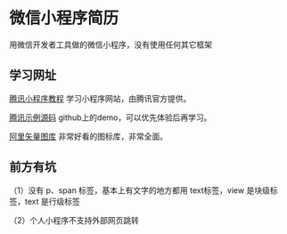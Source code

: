 # 微信小程序简历

用微信开发者工具做的微信小程序，没有使用任何其它框架

## 学习网址

[腾讯小程序教程](https://developers.weixin.qq.com/miniprogram/dev/index.html)  学习小程序网站，由腾讯官方提供。

[腾讯示例源码](https://github.com/wechat-miniprogram/miniprogram-demo.git)     github上的demo，可以优先体验后再学习。

[阿里矢量图库](http://iconfont.cn/)     非常好看的图标库，非常全面。

## 前方有坑

（1）没有 p、span 标签，基本上有文字的地方都用 text标签，view 是块级标签，text 是行级标签

（2）个人小程序不支持外部网页跳转

